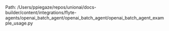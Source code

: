 Path: /Users/ppiegaze/repos/unionai/docs-builder/content/integrations/flyte-agents/openai_batch_agent/openai_batch_agent/openai_batch_agent_example_usage.py
